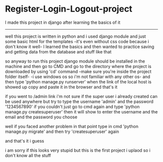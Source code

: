 # Register-Login-Logout-project
I made this project in django after learning the basics of it
_____________________________________________________________

well this project is written in python and i used django module and just some basic html for the templates -it's even without css code because i don't know it well-
I learned the basics and then wanted to practice saving and getting data from the database and stuff like that

so anyway
to run this project django module should be installed in the machine
and then go to CMD and go to the directory where the project is downloaded by using 'cd' command -make sure you're inside the project folder itself-
-i use windows os so i'm not familiar with any other os-
and then type 'python manage.py runserver'
when the link of the local host is showed up copy and paste it in the browser
and that's it

if you went to /admin link i'm not sure if the super user i already created can be used anywhere but try to type the username 'admin' and the password '1234567890'
if you couldn't just go to cmd again and type 'python manage.py createsuperuser' then it will show to enter the username and the email and the password you choose

well if you faced another problem in that point type in cmd 'python manage.py migrate' and then try 'createsuperuser' again

and that's it i guess

i am sorry if this looks very stupid but this is the first project i uplaod so i don't know all the stuff
